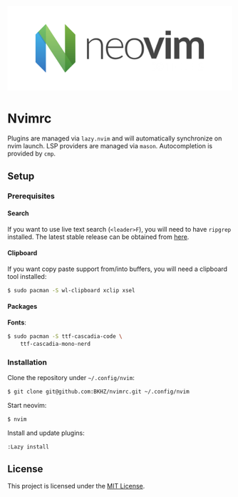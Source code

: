 <div align="center">
	<h1>
		<picture>
			<img alt="Neovim" src=".assets/neovim-logo.png">
		</picture>
	</h1>
</div>

# Nvimrc 

Plugins are managed via `lazy.nvim` and will automatically synchronize on nvim launch. LSP providers are managed via
`mason`. Autocompletion is provided by `cmp`.

## Setup

### Prerequisites

#### Search

If you want to use live text search (`<leader>F`), you will need to have `ripgrep` installed. The latest stable release
can be obtained from [here](https://github.com/BurntSushi/ripgrep).

#### Clipboard

If you want copy paste support from/into buffers, you will need a clipboard tool installed:

```bash
$ sudo pacman -S wl-clipboard xclip xsel
```

#### Packages

**Fonts**:
```bash
$ sudo pacman -S ttf-cascadia-code \
	ttf-cascadia-mono-nerd
```

### Installation

Clone the repository under `~/.config/nvim`:
```bash
$ git clone git@github.com:BKHZ/nvimrc.git ~/.config/nvim
```

Start neovim:
```bash
$ nvim
```

Install and update plugins:
```bash
:Lazy install
```

## License

This project is licensed under the [MIT License](LICENSE).
